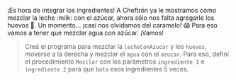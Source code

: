 <gs-attire attire-url="https://raw.githubusercontent.com/MumukiProject/mumuki-guia-gobstones-casa-inteligente/master/assets/attires/config_1586355209409.json"></gs-attire>

<gs-toolbox toolbox-url="https://raw.githubusercontent.com/MumukiProject/mumuki-guia-gobstones-casa-inteligente/master/assets/toolbox_1586288680018.xml"></gs-toolbox>

¡Es hora de integrar los ingredientes! A Cheftrón ya le mostramos cómo mezclar la leche :milk: con el azúcar, ahora sólo nos falta agregarle los huevos :egg:. Un momento… ¡casi nos olvidamos del caramelo! :scream: Para eso vamos a tener que mezclar agua con azúcar. ¡Vamos!

> Creá el programa para mezclar la `lecheConAzucar` y los `huevos`, moverse a la derecha y mezclar el `agua` con el `azucar`. Para eso, definí el procedimiento `Mezclar` con los parámetros `ingrediente 1` e `ingrediente 2` para que `bata` esos ingredientes 5 veces. 
